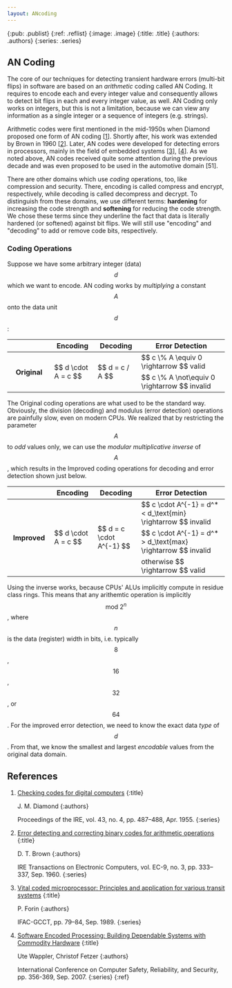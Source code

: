 ```yaml
---
layout: ANcoding
---
```


{:pub: .publist}
{:ref: .reflist}
{:image: .image}
{:title: .title}
{:authors: .authors}
{:series: .series}

## AN Coding

The core of our techniques for detecting transient hardware errors (multi-bit flips) in software are based on an _arithmetic_ coding called AN Coding. It requires to encode each and every integer value and  consequently allows to detect bit flips in each and every integer value, as well. AN Coding only works on integers, but this is not a limitation, because we can view any information as a single integer or a sequence of integers (e.g. strings).

Arithmetic codes were first mentioned in the mid-1950s when Diamond proposed one form of AN coding [[1](#ref1)]. Shortly after, his work was extended by Brown in 1960 [[2](#ref2)]. Later, AN codes were developed for detecting errors in processors, mainly in the field of embedded systems  [[3](#ref3)], [[4](#ref4)]. As we noted above, AN codes received quite some attention during the previous decade and was even proposed to be used in the automotive domain [51].

There are other domains which use _coding_ operations, too, like compression and security. There, encoding is called compress and encrypt, respectively, while decoding is called decompress and decrypt. To distinguish from these domains, we use different terms: **hardening** for increasing the code strength and **softening** for reducing the code strength. We chose these terms since they underline the fact that data is literally hardened (or softened) against bit flips. We will still use "encoding" and "decoding" to add or remove code bits, respectively.

### Coding Operations

Suppose we have some arbitrary integer (data) $$d$$ which we want to encode. AN coding works by _multiplying_ a constant $$A$$ onto the data unit $$d$$:

<table>
  <colgroup>
    <col width="20%" />
    <col width="20%" />
    <col width="20%" />
    <col width="40%" />
  </colgroup>
  <thead>
    <tr>
      <th></th>
      <th>Encoding</th>
      <th>Decoding</th>
      <th>Error Detection</th>
    </tr>
  </thead>
  <tbody>
    <tr>
      <th rowspan="2">Original</th>
      <td rowspan="2" markdown="span">$$ d \cdot A = c $$</td>
      <td rowspan="2" markdown="span">$$ d = c / A $$</td>
      <td markdown="span">$$ c \% A \equiv 0 \rightarrow $$ valid</td>
    </tr>
    <tr>
      <td markdown="span">$$ c \% A \not\equiv 0 \rightarrow $$ invalid</td>
    </tr>
  </tbody>
</table>

The Original coding operations are what used to be the standard way. Obviously, the division (decoding) and modulus (error detection) operations are painfully slow, even on modern CPUs. We realized that by restricting the parameter $$A$$ to _odd_ values only, we can use the _modular multiplicative inverse_ of $$A$$, which results in the Improved coding operations for decoding and error detection shown just below.

<table>
  <colgroup>
    <col width="20%" />
    <col width="20%" />
    <col width="20%" />
    <col width="40%" />
  </colgroup>
  <thead>
    <tr>
      <th></th>
      <th>Encoding</th>
      <th>Decoding</th>
      <th>Error Detection</th>
    </tr>
  </thead>
  <tbody>
    <tr>
      <th rowspan="3">Improved</th>
      <td rowspan="3" markdown="span">$$ d \cdot A = c $$</td>
      <td rowspan="3" markdown="span">$$ d = c \cdot A^{-1} $$</td>
      <td markdown="span">$$ c \cdot A^{-1} = d^* < d_\text{min} \rightarrow $$ invalid</td>
    </tr>
    <tr>
    <td markdown="span">$$ c \cdot A^{-1} = d^* > d_\text{max} \rightarrow $$ invalid</td>
    </tr>
    <tr>
    <td markdown="span">otherwise $$ \rightarrow $$ valid</td>
    </tr>
  </tbody>
</table>

Using the inverse works, because CPUs' ALUs implicitly compute in residue class rings. This means that any arithemtic operation is implicitly $$ \text{mod } 2^n $$, where $$ n $$ is the data (register) width in bits, i.e. typically $$8$$, $$16$$, $$32$$, or $$64$$. For the improved error detection, we need to know the exact data _type_ of $$ d $$. From that, we know the smallest and largest _encodable_ values from the original data domain.

## References

1.  <a name="ref1" href="https://doi.org/10.1109/JRPROC.1955.277858">Checking codes for digital computers</a>
    {:title}

    J. M. Diamond
    {:authors}

    Proceedings of the IRE, vol. 43, no. 4, pp. 487–488, Apr. 1955.
    {:series}
2.  <a name="ref2" href="https://doi.org/10.1109/TEC.1960.5219855">Error detecting and correcting binary codes for arithmetic operations</a>
    {:title}

    D. T. Brown
    {:authors}

    IRE Transactions on Electronic Computers, vol. EC-9, no. 3, pp. 333–337, Sep. 1960.
    {:series}
3.  <a name="ref3" href="">Vital coded microprocessor: Principles and application for various transit systems</a>
    {:title}

    P. Forin
    {:authors}

    IFAC-GCCT, pp. 79–84, Sep. 1989.
    {:series}
4.  <a name="ref4" href="https://doi.org/10.1007/978-3-540-75101-4_34">Software Encoded Processing: Building Dependable Systems with Commodity Hardware</a>
    {:title}

    Ute Wappler, Christof Fetzer
    {:authors}

    International Conference on Computer Safety, Reliability, and Security, pp. 356-369, Sep. 2007.
    {:series}
{:ref}
